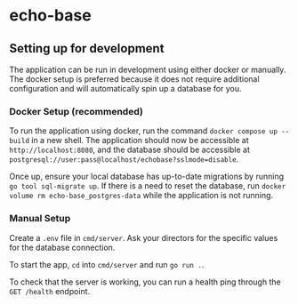 # echo-base

## Setting up for development
The application can be run in development using either docker or manually.
The docker setup is preferred because it does not require additional
configuration and will automatically spin up a database for you.

### Docker Setup (recommended)
To run the application using docker, run the command 
`docker compose up --build` in a new shell. The application should now be 
accessible at `http://localhost:8080`, and the database should be accessible
at `postgresql://user:pass@localhost/echobase?sslmode=disable`.

Once up, ensure your local database has up-to-date migrations by running
`go tool sql-migrate up`. If there is a need to reset the database,
run `docker volume rm echo-base_postgres-data` while the application is
not running.

### Manual Setup
Create a `.env` file in `cmd/server`. Ask your directors for the specific
values for the database connection. 

To start the app, `cd` into `cmd/server` and run `go run .`. 

To check that the server is working, you can run a health ping through the
`GET /health` endpoint. 
